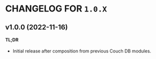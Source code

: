 # CHANGELOG FOR `1.0.X`

## v1.0.0 (2022-11-16)

#### TL;DR

- Initial release after composition from previous Couch DB modules.
